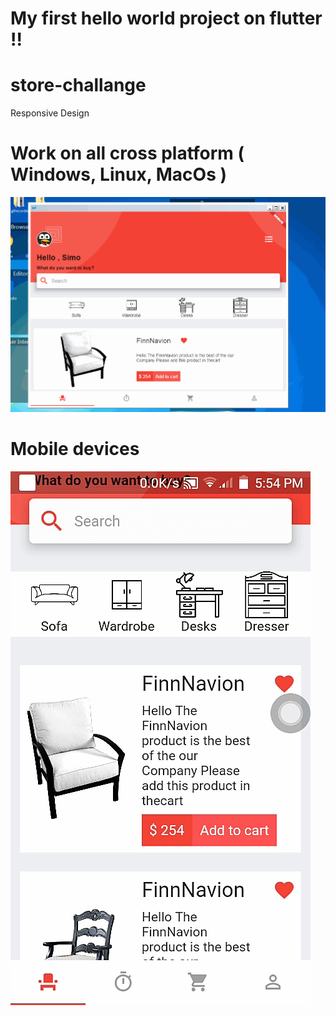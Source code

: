 # My first hello world project on flutter !!
# store-challange
  Responsive Design
# Work on all cross platform ( Windows, Linux, MacOs ) 
![](show.gif)
# Mobile devices
![](show-mob.gif)
